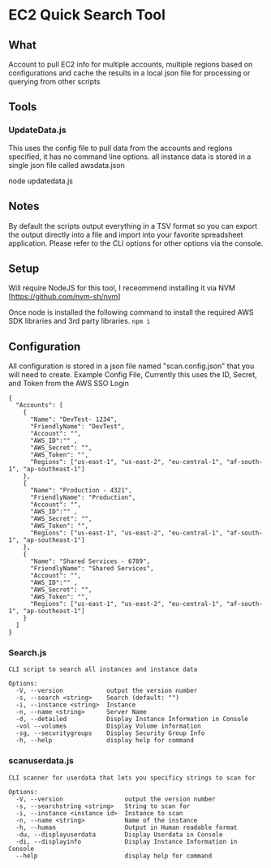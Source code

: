# EC2 Quick Search Tool
## What
Account to pull EC2 info for multiple accounts, multiple regions based on configurations and cache the results in a local json file for processing or querying from other scripts
## Tools
### UpdateData.js
This uses the config file to pull data from the accounts and regions specified, it has no command line options.
all instance data is stored in a single json file called awsdata.json

node updatedata.js

## Notes
By default the scripts output everything in a TSV format so you can export the output directly into a file and import into your favorite spreadsheet application. Please refer to the CLI options for other options via the console.

## Setup
Will require NodeJS for this tool, I receommend installing it via NVM [https://github.com/nvm-sh/nvm]

Once node is installed the following command to install the required AWS SDK libraries and 3rd party libraries.
```npm i```

## Configuration
All configuration is stored in a json file named "scan.config.json" that you will need to create.
Example Config File, Currently this uses the ID, Secret, and Token from the AWS SSO Login
```
{
  "Accounts": [
    {
      "Name": "DevTest- 1234",
      "FriendlyName": "DevTest",
      "Account": "",
      "AWS_ID":"" ,
      "AWS_Secret": "",
      "AWS_Token": "",
      "Regions": ["us-east-1", "us-east-2", "eu-central-1", "af-south-1", "ap-southeast-1"]
    },
    {
      "Name": "Production - 4321",
      "FriendlyName": "Production",
      "Account": "",
      "AWS_ID":"" ,
      "AWS_Secret": "",
      "AWS_Token": "",
      "Regions": ["us-east-1", "us-east-2", "eu-central-1", "af-south-1", "ap-southeast-1"]
    },
    {
      "Name": "Shared Services - 6789",
      "FriendlyName": "Shared Services",
      "Account": "",
      "AWS_ID":"" ,
      "AWS_Secret": "",
      "AWS_Token": "",
      "Regions": ["us-east-1", "us-east-2", "eu-central-1", "af-south-1", "ap-southeast-1"]
    }
  ]
}
```

### Search.js
```
CLI script to search all instances and instance data

Options:
  -V, --version            output the version number
  -s, --search <string>    Search (default: "")
  -i, --instance <string>  Instance
  -n, --name <string>      Server Name
  -d, --detailed           Display Instance Information in Console
  -vol --volumes           Display Volume information
  -sg, --securitygroups    Display Security Group Info
  -h, --help               display help for command
  ```

### scanuserdata.js
```
CLI scanner for userdata that lets you specificy strings to scan for

Options:
  -V, --version                 output the version number
  -s, --searchstring <string>   String to scan for
  -i, --instance <instance id>  Instance to scan
  -n, --name <string>           Name of the instance
  -h, --human                   Output in Human readable format
  -du, --displayuserdata        Display Userdata in Console
  -di, --displayinfo            Display Instance Information in Console
  --help                        display help for command
  ```